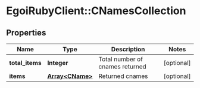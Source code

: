 # EgoiRubyClient::CNamesCollection

## Properties
Name | Type | Description | Notes
------------ | ------------- | ------------- | -------------
**total_items** | **Integer** | Total number of cnames returned | [optional] 
**items** | [**Array&lt;CName&gt;**](CName.md) | Returned cnames | [optional] 


